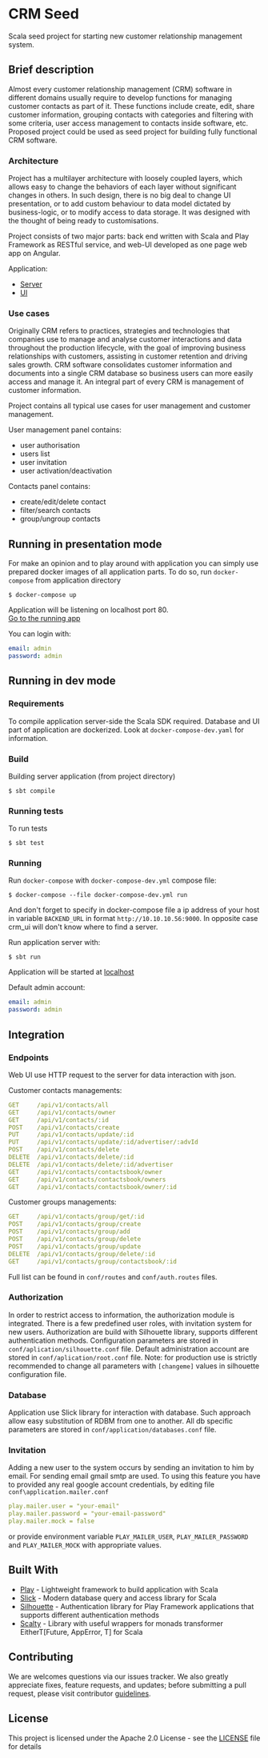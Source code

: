# CRM Seed

Scala seed project for starting new customer relationship management system.


## Brief description
Almost every customer relationship management (CRM) software in different domains usually require to develop functions for managing customer contacts as part of it. These functions include create, edit, share customer information, grouping contacts with categories and filtering with some criteria, user access management to contacts inside software, etc. Proposed project could be used as seed project for building fully functional CRM software.

### Architecture

Project has a multilayer architecture with loosely coupled layers, which allows easy to change the behaviors of each layer without significant changes in others. In such design, there is no big deal to change UI presentation, or to add custom behaviour to data model dictated by business-logic, or to modify access to data storage.
It was designed with the thought of being ready to customisations.

Project consists of two major parts: back end written with Scala and Play Framework as RESTful service, and web-UI developed as one page web app on Angular.

Application:
* [Server](https://gitlab.com/wt-t/crm)
* [UI](https://gitlab.com/wt-t/crm-ui)


### Use cases

Originally CRM refers to practices, strategies and technologies that companies use to manage and analyse customer interactions and data throughout the production lifecycle, with the goal of improving business relationships with customers, assisting in customer retention and driving sales growth. CRM software consolidates customer information and documents into a single CRM database so business users can more easily access and manage it. An integral part of every CRM is management of customer information. 

Project contains all typical use cases for user management and customer management. 

User management panel contains:

* user authorisation
* users list
* user invitation
* user activation/deactivation

Contacts panel contains:

* create/edit/delete contact
* filter/search contacts
* group/ungroup contacts


## Running in presentation mode

For make an opinion and to play around with application you can simply use prepared docker images of all application parts. To do so, run `docker-compose` from application directory
```shell
$ docker-compose up
```  
Application will be listening on localhost port 80.  
[Go to the running app](http://localhost:80)

You can login with:
```yaml
email: admin
password: admin
```

## Running in dev mode

### Requirements
To compile application server-side the Scala SDK required.
Database and UI part of application are dockerized. Look at `docker-compose-dev.yaml` for information.    

### Build 

Building server application (from project directory)

```sbtshell
$ sbt compile
```

### Running tests

To run tests
```sbtshell
$ sbt test
```

### Running 

Run `docker-compose` with `docker-compose-dev.yml` compose file:  

```shell
$ docker-compose --file docker-compose-dev.yml run
```

And don't forget to specify in docker-compose file a ip address of your host in variable `BACKEND_URL` in format `http://10.10.10.56:9000`. In opposite case crm_ui will don't know where to find a server.  

Run application server with: 
```sbtshell
$ sbt run
```

Application will be started at [localhost](http://localhost:80)

Default admin account:
```yaml
email: admin
password: admin
```

## Integration
### Endpoints
Web UI use HTTP request to the server for data interaction with json. 

Customer contacts managements:
```yaml
GET     /api/v1/contacts/all
GET     /api/v1/contacts/owner
GET     /api/v1/contacts/:id
POST    /api/v1/contacts/create
PUT     /api/v1/contacts/update/:id
PUT     /api/v1/contacts/update/:id/advertiser/:advId
POST    /api/v1/contacts/delete
DELETE  /api/v1/contacts/delete/:id
DELETE  /api/v1/contacts/delete/:id/advertiser
GET     /api/v1/contacts/contactsbook/owner
GET     /api/v1/contacts/contactsbook/owners
GET     /api/v1/contacts/contactsbook/owner/:id
```

Customer groups managements:
```yaml
GET     /api/v1/contacts/group/get/:id
POST    /api/v1/contacts/group/create
POST    /api/v1/contacts/group/add
POST    /api/v1/contacts/group/delete
POST    /api/v1/contacts/group/update
DELETE  /api/v1/contacts/group/delete/:id
GET     /api/v1/contacts/group/contactsbook/:id
```
Full list can be found in `conf/routes` and `conf/auth.routes` files.

### Authorization

In order to restrict access to information, the authorization module is integrated. There is a few predefined user roles, with invitation system for new users. 
Authorization are build with Silhouette library, supports different authentication methods. Configuration parameters are stored in `conf/aplication/silhouette.conf` file. 
Default administration account are stored in `conf/aplication/root.conf` file.
Note: for production use is strictly recommended to change all parameters with `[changeme]` values in silhouette configuration file.

### Database

Application use Slick library for interaction with database. Such approach allow easy substitution of RDBM from one to another. All db specific parameters are stored in `conf/application/databases.conf` file.


### Invitation 

Adding a new user to the system occurs by sending an invitation to him by email. For sending email gmail smtp are used. To using this feature you have to provided any real google account credentials, by editing file `conf\application.mailer.conf`
```yaml
play.mailer.user = "your-email"
play.mailer.password = "your-email-password"
play.mailer.mock = false
```   
or provide environment variable `PLAY_MAILER_USER`,  `PLAY_MAILER_PASSWORD` and `PLAY_MAILER_MOCK` with appropriate values.


## Built With

* [Play](https://www.playframework.com/documentation/2.5.x/Home) - Lightweight framework to build application with Scala
* [Slick](http://slick.lightbend.com/docs/) - Modern database query and access library for Scala
* [Silhouette](https://github.com/mohiva/play-silhouette) - Authentication library for Play Framework applications that supports different authentication methods
* [Scalty](https://github.com/awesome-it-ternopil/scalty) - Library with useful wrappers for monads transformer EitherT[Future, AppError, T] for Scala


## Contributing

We are welcomes questions via our issues tracker. We also greatly appreciate fixes, feature requests, and updates; before submitting a pull request, please visit contributor [guidelines](CONTRIBUTING.md).

## License

This project is licensed under the Apache 2.0 License - see the [LICENSE](LICENSE) file for details

